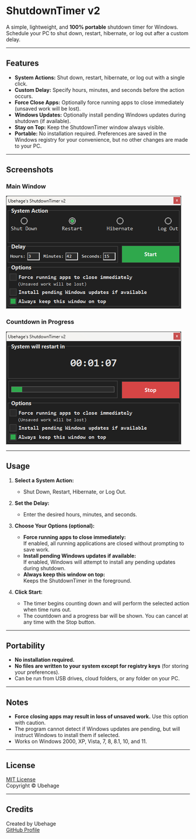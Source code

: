 # ShutdownTimer v2

A simple, lightweight, and **100% portable** shutdown timer for Windows.  
Schedule your PC to shut down, restart, hibernate, or log out after a custom delay.

---

## Features

- **System Actions:** Shut down, restart, hibernate, or log out with a single click.
- **Custom Delay:** Specify hours, minutes, and seconds before the action occurs.
- **Force Close Apps:** Optionally force running apps to close immediately (unsaved work will be lost).
- **Windows Updates:** Optionally install pending Windows updates during shutdown (if available).
- **Stay on Top:** Keep the ShutdownTimer window always visible.
- **Portable:** No installation required. Preferences are saved in the Windows registry for your convenience, but no other changes are made to your PC.

---

## Screenshots

### Main Window

![ShutdownTimer v2 - Main Window](./screenshot1.png)

### Countdown in Progress

![ShutdownTimer v2 - Countdown](./screenshot2.png)

---

## Usage

1. **Select a System Action:**  
   - Shut Down, Restart, Hibernate, or Log Out.

2. **Set the Delay:**  
   - Enter the desired hours, minutes, and seconds.

3. **Choose Your Options (optional):**
   - **Force running apps to close immediately:**  
     If enabled, all running applications are closed without prompting to save work.
   - **Install pending Windows updates if available:**  
     If enabled, Windows will attempt to install any pending updates during shutdown.
   - **Always keep this window on top:**  
     Keeps the ShutdownTimer in the foreground.

4. **Click Start:**  
   - The timer begins counting down and will perform the selected action when time runs out.
   - The countdown and a progress bar will be shown. You can cancel at any time with the Stop button.

---

## Portability

- **No installation required.**
- **No files are written to your system except for registry keys** (for storing your preferences).
- Can be run from USB drives, cloud folders, or any folder on your PC.

---

## Notes

- **Force closing apps may result in loss of unsaved work.** Use this option with caution.
- The program cannot detect if Windows updates are pending, but will instruct Windows to install them if selected.
- Works on Windows 2000, XP, Vista, 7, 8, 8.1, 10, and 11.

---

## License

[MIT License](LICENSE)  
Copyright © Ubehage

---

## Credits

Created by Ubehage  
[GitHub Profile](https://github.com/Ubehage)
